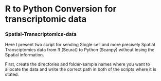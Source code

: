 # R to Python Conversion for transcriptomic data 
### Spatial-Transcriptomics-data

Here I present two script for sending Single cell and more precisely Spatial Transciptomics data from R (Seurat) to Python (Scanpy) without losing the Spatial information.

First, create the directories and folder-sample names where you want to allocate the data and write the correct path in both of the scripts where it is stated.
